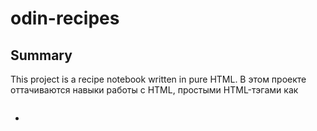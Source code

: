 # odin-recipes

## Summary
This project is a recipe notebook written in pure HTML. В этом проекте оттачиваются навыки работы с HTML, простыми HTML-тэгами как <p> <img> <h1-h6> <ul> <li> <alt> <meta>